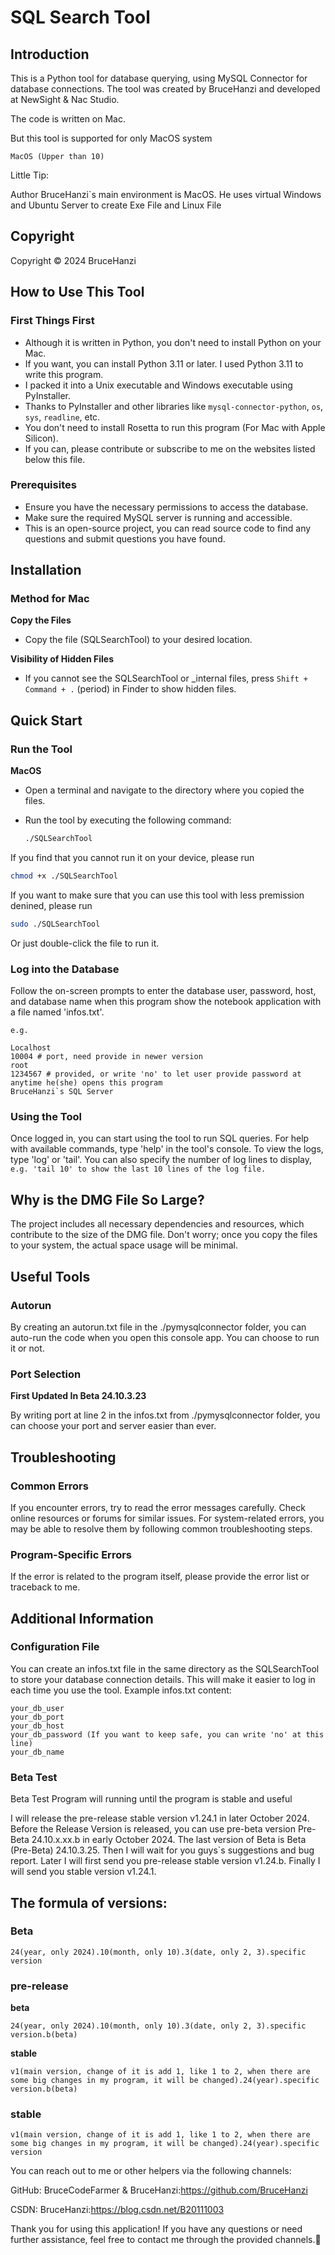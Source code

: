 # SQL Search Tool

## Introduction

This is a Python tool for database querying, using MySQL Connector for database connections. The tool was created by BruceHanzi and developed at NewSight & Nac Studio.

The code is written on Mac.

But this tool is supported for only MacOS system

`
MacOS (Upper than 10)
`

Little Tip:

Author BruceHanzi`s main environment is MacOS. He uses virtual Windows and Ubuntu Server to create Exe File and Linux File

## Copyright

Copyright © 2024 BruceHanzi

## How to Use This Tool

### First Things First
- Although it is written in Python, you don't need to install Python on your Mac.
- If you want, you can install Python 3.11 or later. I used Python 3.11 to write this program.
- I packed it into a Unix executable and Windows executable using PyInstaller.
- Thanks to PyInstaller and other libraries like `mysql-connector-python`, `os`, `sys`, `readline`, etc.
- You don't need to install Rosetta to run this program (For Mac with Apple Silicon).
- If you can, please contribute or subscribe to me on the websites listed below this file.

### Prerequisites
- Ensure you have the necessary permissions to access the database.
- Make sure the required MySQL server is running and accessible.
- This is an open-source project, you can read source code to find any questions and submit questions you have found.

## Installation

### Method for Mac

**Copy the Files**
- Copy the file (SQLSearchTool) to your desired location.

**Visibility of Hidden Files**
- If you cannot see the SQLSearchTool or _internal files, press `Shift + Command + .` (period) in Finder to show hidden files.

## Quick Start

### Run the Tool

**MacOS**
- Open a terminal and navigate to the directory where you copied the files.
- Run the tool by executing the following command:

  ```sh
  ./SQLSearchTool
  ```

If you find that you cannot run it on your device, please run

```sh
chmod +x ./SQLSearchTool
```

If you want to make sure that you can use this tool with less premission denined, please run

```sh
sudo ./SQLSearchTool
```

Or just double-click the file to run it.

### Log into the Database

Follow the on-screen prompts to enter the database user, password, host, and database name when this program show the notebook application with a file named 'infos.txt'.
```
e.g.

Localhost
10004 # port, need provide in newer version
root
1234567 # provided, or write 'no' to let user provide password at anytime he(she) opens this program
BruceHanzi`s SQL Server
```

### Using the Tool

Once logged in, you can start using the tool to run SQL queries.
For help with available commands, type 'help' in the tool's console.
To view the logs, type 'log' or 'tail'.
You can also specify the number of log lines to display, 
`e.g. 'tail 10' to show the last 10 lines of the log file.`

## Why is the DMG File So Large?

The project includes all necessary dependencies and resources, which contribute to the size of the DMG file.
Don't worry; once you copy the files to your system, the actual space usage will be minimal.

## Useful Tools

### Autorun

By creating an autorun.txt file in the ./pymysqlconnector folder, you can auto-run the code when you open this console app.
You can choose to run it or not.

### Port Selection

**First Updated In Beta 24.10.3.23**

By writing port at line 2 in the infos.txt from ./pymysqlconnector folder, you can choose your port and server easier than ever.

## Troubleshooting

### Common Errors

If you encounter errors, try to read the error messages carefully.
Check online resources or forums for similar issues.
For system-related errors, you may be able to resolve them by following common troubleshooting steps.

### Program-Specific Errors

If the error is related to the program itself, please provide the error list or traceback to me.

## Additional Information

### Configuration File

You can create an infos.txt file in the same directory as the SQLSearchTool to store your database connection details. This will make it easier to log in each time you use the tool.
Example infos.txt content:

```
your_db_user
your_db_port
your_db_host
your_db_password (If you want to keep safe, you can write 'no' at this line)
your_db_name
```

### Beta Test
Beta Test Program will running until the program is stable and useful

I will release the pre-release stable version v1.24.1 in later October 2024.
Before the Release Version is released, you can use pre-beta version Pre-Beta 24.10.x.xx.b in early October 2024.
The last version of Beta is Beta (Pre-Beta) 24.10.3.25.
Then I will wait for you guys`s suggestions and bug report.
Later I will first send you pre-release stable version v1.24.b.
Finally I will send you stable version v1.24.1.

## The formula of versions:

### Beta

`24(year, only 2024).10(month, only 10).3(date, only 2, 3).specific version`

### pre-release

**beta**

`24(year, only 2024).10(month, only 10).3(date, only 2, 3).specific version.b(beta)`

**stable**

`v1(main version, change of it is add 1, like 1 to 2, when there are some big changes in my program, it will be changed).24(year).specific version.b(beta)`

### stable

`v1(main version, change of it is add 1, like 1 to 2, when there are some big changes in my program, it will be changed).24(year).specific version`



You can reach out to me or other helpers via the following channels:

GitHub: BruceCodeFarmer & BruceHanzi:https://github.com/BruceHanzi

CSDN: BruceHanzi:https://blog.csdn.net/B20111003

Thank you for using this application! If you have any questions or need further assistance, feel free to contact me through the provided channels.🤗
